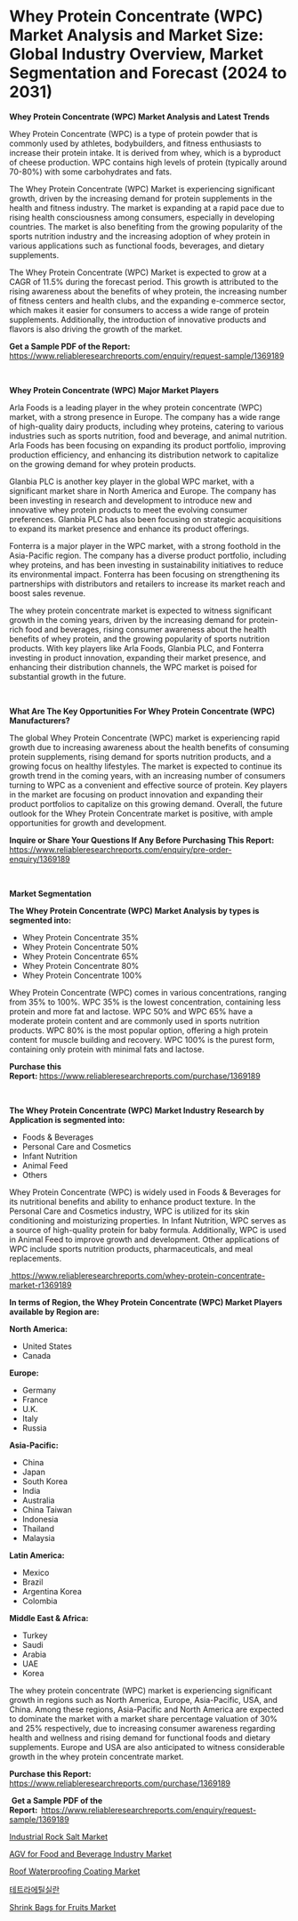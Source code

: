 <p><h1>Whey Protein Concentrate (WPC) Market Analysis and Market Size: Global Industry Overview, Market Segmentation and Forecast (2024 to 2031)</h1></p><p><strong>Whey Protein Concentrate (WPC) Market Analysis and Latest Trends</strong></p>
<p><p>Whey Protein Concentrate (WPC) is a type of protein powder that is commonly used by athletes, bodybuilders, and fitness enthusiasts to increase their protein intake. It is derived from whey, which is a byproduct of cheese production. WPC contains high levels of protein (typically around 70-80%) with some carbohydrates and fats.</p><p>The Whey Protein Concentrate (WPC) Market is experiencing significant growth, driven by the increasing demand for protein supplements in the health and fitness industry. The market is expanding at a rapid pace due to rising health consciousness among consumers, especially in developing countries. The market is also benefiting from the growing popularity of the sports nutrition industry and the increasing adoption of whey protein in various applications such as functional foods, beverages, and dietary supplements.</p><p>The Whey Protein Concentrate (WPC) Market is expected to grow at a CAGR of 11.5% during the forecast period. This growth is attributed to the rising awareness about the benefits of whey protein, the increasing number of fitness centers and health clubs, and the expanding e-commerce sector, which makes it easier for consumers to access a wide range of protein supplements. Additionally, the introduction of innovative products and flavors is also driving the growth of the market.</p></p>
<p><strong>Get a Sample PDF of the Report:&nbsp;</strong> <a href="https://www.reliableresearchreports.com/enquiry/request-sample/1369189">https://www.reliableresearchreports.com/enquiry/request-sample/1369189</a></p>
<p>&nbsp;</p>
<p><strong>Whey Protein Concentrate (WPC) Major Market Players</strong></p>
<p><p>Arla Foods is a leading player in the whey protein concentrate (WPC) market, with a strong presence in Europe. The company has a wide range of high-quality dairy products, including whey proteins, catering to various industries such as sports nutrition, food and beverage, and animal nutrition. Arla Foods has been focusing on expanding its product portfolio, improving production efficiency, and enhancing its distribution network to capitalize on the growing demand for whey protein products.</p><p>Glanbia PLC is another key player in the global WPC market, with a significant market share in North America and Europe. The company has been investing in research and development to introduce new and innovative whey protein products to meet the evolving consumer preferences. Glanbia PLC has also been focusing on strategic acquisitions to expand its market presence and enhance its product offerings.</p><p>Fonterra is a major player in the WPC market, with a strong foothold in the Asia-Pacific region. The company has a diverse product portfolio, including whey proteins, and has been investing in sustainability initiatives to reduce its environmental impact. Fonterra has been focusing on strengthening its partnerships with distributors and retailers to increase its market reach and boost sales revenue.</p><p>The whey protein concentrate market is expected to witness significant growth in the coming years, driven by the increasing demand for protein-rich food and beverages, rising consumer awareness about the health benefits of whey protein, and the growing popularity of sports nutrition products. With key players like Arla Foods, Glanbia PLC, and Fonterra investing in product innovation, expanding their market presence, and enhancing their distribution channels, the WPC market is poised for substantial growth in the future.</p></p>
<p>&nbsp;</p>
<p><strong>What Are The Key Opportunities For Whey Protein Concentrate (WPC) Manufacturers?</strong></p>
<p><p>The global Whey Protein Concentrate (WPC) market is experiencing rapid growth due to increasing awareness about the health benefits of consuming protein supplements, rising demand for sports nutrition products, and a growing focus on healthy lifestyles. The market is expected to continue its growth trend in the coming years, with an increasing number of consumers turning to WPC as a convenient and effective source of protein. Key players in the market are focusing on product innovation and expanding their product portfolios to capitalize on this growing demand. Overall, the future outlook for the Whey Protein Concentrate market is positive, with ample opportunities for growth and development.</p></p>
<p><strong>Inquire or Share Your Questions If Any Before Purchasing This Report:</strong> <a href="https://www.reliableresearchreports.com/enquiry/pre-order-enquiry/1369189">https://www.reliableresearchreports.com/enquiry/pre-order-enquiry/1369189</a></p>
<p>&nbsp;</p>
<p><strong>Market Segmentation</strong></p>
<p><strong>The Whey Protein Concentrate (WPC) Market Analysis by types is segmented into:</strong></p>
<p><ul><li>Whey Protein Concentrate 35%</li><li>Whey Protein Concentrate 50%</li><li>Whey Protein Concentrate 65%</li><li>Whey Protein Concentrate 80%</li><li>Whey Protein Concentrate 100%</li></ul></p>
<p><p>Whey Protein Concentrate (WPC) comes in various concentrations, ranging from 35% to 100%. WPC 35% is the lowest concentration, containing less protein and more fat and lactose. WPC 50% and WPC 65% have a moderate protein content and are commonly used in sports nutrition products. WPC 80% is the most popular option, offering a high protein content for muscle building and recovery. WPC 100% is the purest form, containing only protein with minimal fats and lactose.</p></p>
<p><strong>Purchase this Report:&nbsp;</strong><a href="https://www.reliableresearchreports.com/purchase/1369189">https://www.reliableresearchreports.com/purchase/1369189</a></p>
<p>&nbsp;</p>
<p><strong>The Whey Protein Concentrate (WPC) Market Industry Research by Application is segmented into:</strong></p>
<p><ul><li>Foods & Beverages</li><li>Personal Care and Cosmetics</li><li>Infant Nutrition</li><li>Animal Feed</li><li>Others</li></ul></p>
<p><p>Whey Protein Concentrate (WPC) is widely used in Foods & Beverages for its nutritional benefits and ability to enhance product texture. In the Personal Care and Cosmetics industry, WPC is utilized for its skin conditioning and moisturizing properties. In Infant Nutrition, WPC serves as a source of high-quality protein for baby formula. Additionally, WPC is used in Animal Feed to improve growth and development. Other applications of WPC include sports nutrition products, pharmaceuticals, and meal replacements.</p></p>
<p><a href="https://www.reliableresearchreports.com/whey-protein-concentrate-market-r1369189">&nbsp;https://www.reliableresearchreports.com/whey-protein-concentrate-market-r1369189</a></p>
<p><strong>In terms of Region, the Whey Protein Concentrate (WPC) Market Players available by Region are:</strong></p>
<p>
    <p> <strong> North America: </strong>
        <ul>
            <li>United States</li>
            <li>Canada</li>
        </ul>
        </p> 
    <p> <strong> Europe: </strong>
        <ul>
            <li>Germany</li>
            <li>France</li>
            <li>U.K.</li>
            <li>Italy</li>
            <li>Russia</li>
        </ul>
        </p> 
    <p> <strong> Asia-Pacific: </strong>
        <ul>
            <li>China</li>
            <li>Japan</li>
            <li>South Korea</li>
            <li>India</li>
            <li>Australia</li>
            <li>China Taiwan</li>
            <li>Indonesia</li>
            <li>Thailand</li>
            <li>Malaysia</li>
        </ul>
        </p> 
    <p> <strong> Latin America: </strong>
        <ul>
            <li>Mexico</li>
            <li>Brazil</li>
            <li>Argentina Korea</li>
            <li>Colombia</li>
        </ul>
        </p> 
    <p> <strong> Middle East & Africa: </strong>
        <ul>
            <li>Turkey</li>
            <li>Saudi</li>
            <li>Arabia</li>
            <li>UAE</li>
            <li>Korea</li>
        </ul>
    </p>
    </p>
<p><p>The whey protein concentrate (WPC) market is experiencing significant growth in regions such as North America, Europe, Asia-Pacific, USA, and China. Among these regions, Asia-Pacific and North America are expected to dominate the market with a market share percentage valuation of 30% and 25% respectively, due to increasing consumer awareness regarding health and wellness and rising demand for functional foods and dietary supplements. Europe and USA are also anticipated to witness considerable growth in the whey protein concentrate market.</p></p>
<p><strong>Purchase this Report: </strong><a href="https://www.reliableresearchreports.com/purchase/1369189">https://www.reliableresearchreports.com/purchase/1369189</a></p>
<p>&nbsp;<strong>Get a Sample PDF of the Report:&nbsp;&nbsp;</strong><a href="https://www.reliableresearchreports.com/enquiry/request-sample/1369189">https://www.reliableresearchreports.com/enquiry/request-sample/1369189</a></p>
<p><strong></strong></p>
<p><p><a href="https://www.linkedin.com/pulse/industrial-rock-salt-industry-analysis-report-its-market-size-yi50f?trackingId=vcgGpDRTGoRQ0KlCW0wfXA%3D%3D">Industrial Rock Salt Market</a></p><p><a href="https://issuu.com/reportprime-2/docs/agv-for-food-and-beverage-industry-market-size-203">AGV for Food and Beverage Industry Market</a></p><p><a href="https://www.linkedin.com/pulse/global-roof-waterproofing-coating-market-size-expected-experience-wdnof?trackingId=zDy8usME8CelsM7r9RkHpA%3D%3D">Roof Waterproofing Coating Market</a></p><p><a href="https://medium.com/@nadya06yasmine_979/%ED%85%8C%ED%8A%B8%EB%9D%BC%EC%97%90%ED%8B%B8%EC%8B%A4%EB%9E%80-%EC%8B%9C%EC%9E%A5-%EA%B8%B0%EB%8F%99%EC%9A%94%EC%9D%B8-%EC%98%88%EC%B8%A1-%EB%B0%8F-%EA%B2%BD%EC%9F%81-%EB%B6%84%EC%84%9D-2031%EB%85%84%EA%B9%8C%EC%A7%80-5d1576f381f0">테트라에틸실란</a></p><p><a href="https://github.com/Airanohannonzb68e5pb53oc1/Market-Research-Report-List-3/blob/main/shrink-bags-for-fruits-market.md">Shrink Bags for Fruits Market</a></p></p>